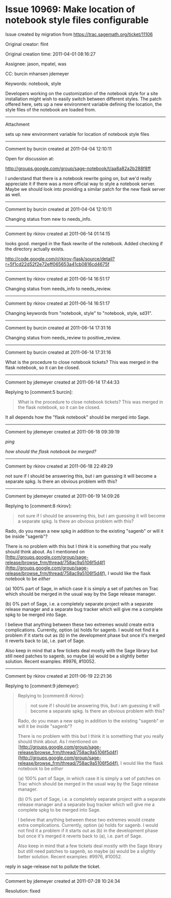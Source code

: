 # Issue 10969: Make location of notebook style files configurable

Issue created by migration from https://trac.sagemath.org/ticket/11106

Original creator: flint

Original creation time: 2011-04-01 08:16:27

Assignee: jason, mpatel, was

CC:  burcin mhansen jdemeyer

Keywords: notebook, style

Developers working on the customization of the notebook style for a site installation might wish to easily switch between different styles. The patch offered here, sets up a new environment variable defining the location, the style files of the notebook are loaded from.


---

Attachment

sets up new environment variable for location of notebook style files


---

Comment by burcin created at 2011-04-04 12:10:11

Open for discussion at:

http://groups.google.com/group/sage-notebook/t/aa8a82a2b288f8ff

I understand that there is a notebook rewrite going on, but we'd really appreciate it if there was a more official way to style a notebook server. Maybe we should look into providing a similar patch for the new flask server as well.


---

Comment by burcin created at 2011-04-04 12:10:11

Changing status from new to needs_info.


---

Comment by rkirov created at 2011-06-14 01:14:15

looks good. merged in the flask rewrite of the notebook. Added checking if the directory actually exists.

http://code.google.com/r/rkirov-flask/source/detail?r=5f1cd22d52f2e72eff065653a41cb0816cd4675f


---

Comment by rkirov created at 2011-06-14 16:51:17

Changing status from needs_info to needs_review.


---

Comment by rkirov created at 2011-06-14 16:51:17

Changing keywords from "notebook, style" to "notebook, style, sd31".


---

Comment by burcin created at 2011-06-14 17:31:16

Changing status from needs_review to positive_review.


---

Comment by burcin created at 2011-06-14 17:31:16

What is the procedure to close notebook tickets? This was merged in the flask notebook, so it can be closed.


---

Comment by jdemeyer created at 2011-06-14 17:44:33

Replying to [comment:5 burcin]:
> What is the procedure to close notebook tickets? This was merged in the flask notebook, so it can be closed.

It all depends how the "flask notebook" should be merged into Sage.


---

Comment by jdemeyer created at 2011-06-18 09:39:19

*ping*

*how should the flask notebook be merged?*


---

Comment by rkirov created at 2011-06-18 22:49:29

not sure if I should be answering this, but i am guessing it will become a separate spkg. Is there an obvious problem with this?


---

Comment by jdemeyer created at 2011-06-19 14:09:26

Replying to [comment:8 rkirov]:
> not sure if I should be answering this, but i am guessing it will become a separate spkg. Is there an obvious problem with this?

Rado, do you mean a new spkg in addition to the existing "sagenb" or will it be inside "sagenb"?

There is no problem with this but I think it is something that you really should think about.  As I mentioned on [http://groups.google.com/group/sage-release/browse_frm/thread/758ac9a5106f5d4f](http://groups.google.com/group/sage-release/browse_frm/thread/758ac9a5106f5d4f), I would like the flask notebook to be _either_

(a) 100% part of Sage, in which case it is simply a set of patches on Trac
which should be merged in the usual way by the Sage release manager.

(b) 0% part of Sage, i.e. a completely separate project with a separate release manager and a separate bug tracker which will give me a complete spkg to be merged into Sage.

I believe that anything between these two extremes would create extra complications.  Currently, option (a) holds for sagenb.
I would not find it a problem if it starts out as (b) in the development phase but once it's merged it reverts back to (a), i.e. part of Sage.

Also keep in mind that a few tickets deal mostly with the Sage library but still need patches to sagenb, so maybe (a) would be a slightly better solution.  Recent examples: #9976, #10052.


---

Comment by rkirov created at 2011-06-19 22:21:36

Replying to [comment:9 jdemeyer]:
> Replying to [comment:8 rkirov]:
> > not sure if I should be answering this, but i am guessing it will become a separate spkg. Is there an obvious problem with this?
> 
> Rado, do you mean a new spkg in addition to the existing "sagenb" or will it be inside "sagenb"?
> 
> There is no problem with this but I think it is something that you really should think about.  As I mentioned on [http://groups.google.com/group/sage-release/browse_frm/thread/758ac9a5106f5d4f](http://groups.google.com/group/sage-release/browse_frm/thread/758ac9a5106f5d4f), I would like the flask notebook to be _either_
> 
> (a) 100% part of Sage, in which case it is simply a set of patches on Trac
> which should be merged in the usual way by the Sage release manager.
> 
> (b) 0% part of Sage, i.e. a completely separate project with a separate release manager and a separate bug tracker which will give me a complete spkg to be merged into Sage.
> 
> I believe that anything between these two extremes would create extra complications.  Currently, option (a) holds for sagenb.
> I would not find it a problem if it starts out as (b) in the development phase but once it's merged it reverts back to (a), i.e. part of Sage.
> 
> Also keep in mind that a few tickets deal mostly with the Sage library but still need patches to sagenb, so maybe (a) would be a slightly better solution.  Recent examples: #9976, #10052.

reply in sage-release not to pollute the ticket.


---

Comment by jdemeyer created at 2011-07-28 10:24:34

Resolution: fixed
